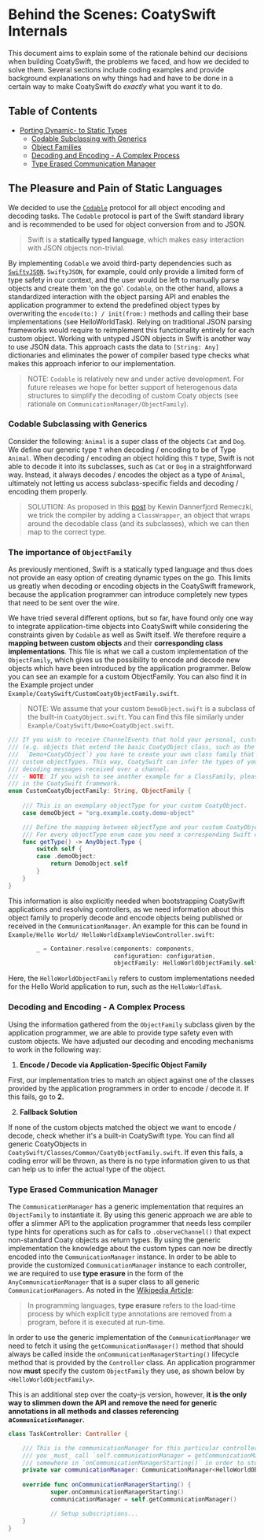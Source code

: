 # Behind the Scenes: CoatySwift Internals

This document aims to explain some of the rationale behind our decisions when building CoatySwift, the problems we faced, and how we decided to solve them. Several sections include coding examples and provide background explanations on why things had and have to be done in a certain way to make CoatySwift do _exactly_ what you want it to do.

## Table of Contents

* [Porting Dynamic- to Static Types](#the-pleasure-and-pain-of-static-languages)
    * [Codable Subclassing with Generics](#codable-subclassing-with-generics)
    * [Object Families](#the-importance-of-objectfamily)
    * [Decoding and Encoding - A Complex Process](#decoding-and-encoding-a-complex-process)
    * [Type Erased Communication Manager](#type-erased-communication-manager)


## The Pleasure and Pain of Static Languages 
We decided to use the [`Codable`](https://developer.apple.com/documentation/swift/codable) protocol for all object encoding and decoding tasks. The `Codable` protocol is part of the Swift standard library and is recommended to be used for object conversion from and to JSON. 

> Swift is a __statically typed language__, which makes easy interaction with JSON objects non-trivial. 

By implementing `Codable` we avoid third-party dependencies such as [`SwiftyJSON`](https://github.com/SwiftyJSON/SwiftyJSON). `SwiftyJSON`, for example, could only provide a limited form of type safety in our context, and the user would be left to manually parse objects and create them 'on the go'. `Codable`, on the other hand, allows a standardized interaction with the object parsing API and enables the application programmer to extend the predefined object types by overwriting the `encode(to:) / init(from:)` methods and calling their base implementations (see HelloWorldTask). Relying on traditional JSON parsing frameworks would require to reimplement this functionality entirely for each custom object. Working with untyped JSON objects in Swift is another way to use JSON data. This approach casts the data to `[String: Any]` dictionaries  and eliminates
the power of compiler based type checks what makes this approach inferior to our implementation.

> NOTE: 
> `Codable` is relatively new and under active development. For future releases we hope for better support of heterogenous data structures to simplify the decoding of custom Coaty objects (see rationale on `CommunicationManager/ObjectFamily`).



### Codable Subclassing with Generics
 Consider the following: `Animal` is a super class of the objects `Cat` and `Dog`. We define our generic type `T` when decoding / encoding to be of Type `Animal`. When decoding / encoding an object holding this `T` type, Swift is not able to decode it into its subclasses, such as `Cat` or `Dog` in a straightforward way. Instead, it always decodes / encodes the object as a type of `Animal`, ultimately not letting us access subclass-specific fields and decoding / encoding them properly. 
> SOLUTION: 
> As proposed in this [post](https://medium.com/@kewindannerfjordremeczki/swift-4-0-decodable-heterogeneous-collections-ecc0e6b468cf) by Kewin Dannerfjord Remeczki, we trick the compiler by adding a `ClassWrapper`, an object that wraps around the decodable class (and its subclasses), which we can then map to the correct type.

### The importance of `ObjectFamily`

As previously mentioned, Swift is a statically typed language and thus does not provide an easy option of creating dynamic types on the go. This limits us greatly when decoding or encoding objects in the CoatySwift framework, because the application programmer can introduce completely new types that need to be sent over the wire. 

We have tried several different options, but so far, have found only one way to integrate application-time objects into CoatySwift while considering the constraints given by `Codable` as well as Swift itself. We therefore require a __mapping between custom objects__ and their __corresponding class implementations__. This file is what we call a custom implementation of the `ObjectFamily`, which gives us the possibility to encode and decode new objects which have been introduced by the application programmer. Below you can see an example for a custom ObjectFamily. You can also find it in the Example project under `Example/CoatySwift/CustomCoatyObjectFamily.swift`. 
>NOTE: 
>We assume that your custom `DemoObject.swift` is a subclass of the built-in `CoatyObject.swift`. You can find this file similarly under `Example/CoatySwift/Demo+CoatyObject.swift`. 

```swift
/// If you wish to receive ChannelEvents that hold your personal, customised CoatyObjects
/// (e.g. objects that extend the basic CoatyObject class, such as the `DemoMessage` object in
///  `Demo+CoatyObject`) you have to create your own class family that holds references to these
/// custom objectTypes. This way, CoatySwift can infer the types of your objects properly when
/// decoding messages received over a channel.
/// - NOTE: If you wish to see another example for a ClassFamily, please see `CoatyObjectFamily`
/// in the CoatySwift framework.
enum CustomCoatyObjectFamily: String, ObjectFamily {
    
    /// This is an exemplary objectType for your custom CoatyObject.
    case demoObject = "org.example.coaty.demo-object"

    /// Define the mapping between objectType and your custom CoatyObject class type.
    /// For every objectType enum case you need a corresponding Swift class matching.
    func getType() -> AnyObject.Type {
        switch self {
        case .demoObject:
            return DemoObject.self
        }
    }
}
```

This information is also explicitly needed when bootstrapping CoatySwift applications and resolving controllers, as we need information about this object family to properly decode and encode objects being published or received in the `CommunicationManager`. An example for this can be found in `Example/Hello World/ HelloWorldExampleViewController.swift`:
```swift
        _ = Container.resolve(components: components,
                              configuration: configuration,
                              objectFamily: HelloWorldObjectFamily.self)
```
Here, the `HelloWorldObjectFamily` refers to custom implementations needed for the Hello World application to run, such as the `HelloWorldTask`.

### Decoding and Encoding - A Complex Process
Using the information gathered from the  `ObjectFamily` subclass given by the application programmer, we are able to provide type safety even with custom objects. We have adjusted our decoding and encoding mechanisms to work in the following way:

1. __Encode / Decode via Application-Specific Object Family__

First, our implementation tries to match an object against one of the classes provided by the application programmers in order to encode / decode it. If this fails, go to __2.__

2. __Fallback Solution__

If none of the custom objects matched the object we want to encode / decode, check whether it's a built-in CoatySwift type. You can find all generic CoatyObjects in `CoatySwift/Classes/Common/CoatyObjectFamily.swift`. If even this fails, a coding error will be thrown, as there is no type information given to us that can help us to infer the actual type of the object.



### Type Erased Communication Manager

The `CommunicationManager` has a generic implementation that requires an `ObjectFamily` to instantiate it. By using this generic approach we are able to offer a slimmer API to the application programmer that needs less compiler type hints for operations such as for calls to `.observeChannel()` that expect non-standard Coaty objects as return types. By using the generic implementation the knowledge about the custom types can now be directly encoded into the `CommunicationManager` instance. In order to be able to provide the customized `CommunicationManager` instance to each controller, we are required to use __type erasure__ in the form of the `AnyCommunicationManager` that is a super class to all generic `CommunicationManagers`. As noted in the [Wikipedia Article](https://en.wikipedia.org/wiki/Type_erasure): 
> In programming languages, __type erasure__ refers to the load-time process by which explicit type annotations are removed from a program, before it is executed at run-time.

In order to use the generic implementation of the `CommunicationManager` we need to fetch it using the `getCommunicationManager()` method that should always be called inside the `onCommunicationManagerStarting()` lifecycle method that is provided by the `Controller` class. An application programmer now __must__ specify the custom `ObjectFamily` they use, as shown below by `<HelloWorldObjectFamily>`. 

This is an additional step over the coaty-js version, however, __it is the only way to slimmen down the API and remove the need for generic annotations in all methods and classes referencing a`CommunicationManager`__.

```swift
class TaskController: Controller {

    /// This is the communicationManager for this particular controller. Note that,
    /// you _must_ call `self.communicationManager = getCommunicationManager()`
    /// somewhere in `onCommunicationManagerStarting()` in order to store this reference.
    private var communicationManager: CommunicationManager<HelloWorldObjectFamily>?
    
    override func onCommunicationManagerStarting() {
            super.onCommunicationManagerStarting()
            communicationManager = self.getCommunicationManager()

            // Setup subscriptions...
    }
}
```